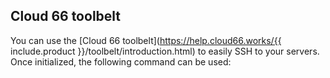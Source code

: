 


## Cloud 66 toolbelt

You can use the [Cloud 66 toolbelt](https://help.cloud66.works/{{ include.product }}/toolbelt/introduction.html) to easily SSH to your servers. Once initialized, the following command can be used:

